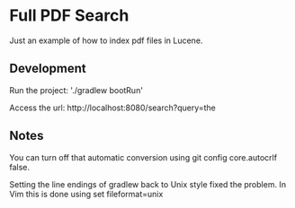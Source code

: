 # Full PDF Search

Just an example of how to index pdf files in Lucene.

## Development

Run the project: './gradlew bootRun'

Access the url: http://localhost:8080/search?query=the

## Notes

You can turn off that automatic conversion using git config core.autocrlf false.

Setting the line endings of gradlew back to Unix style fixed the problem. In Vim this is done using set fileformat=unix
